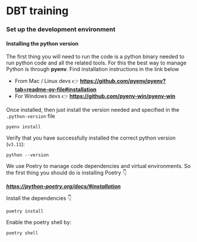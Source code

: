 # DBT training

### Set up the development environment

#### Installing the python version

The first thing you will need to run the code is a python binary needed to run python code and all the related tools. For this the best way to manage Python is through **pyenv**. Find installation instructions in the link below

* From Mac / Linux devs 👉 **https://github.com/pyenv/pyenv?tab=readme-ov-file#installation**
* For Windows devs 👉 **https://github.com/pyenv-win/pyenv-win**

Once installed, then just install the version needed and specified in the `.python-version` file

    pyenv install

Verify that you have successfully installed the correct python version (`v3.11`):

    python --version

We use Poetry to manage code dependencies and virtual environments. So the first thing you should do is installing Poetry 👇

**_https://python-poetry.org/docs/#installation_**

Install the dependencies 👇

    poetry install

Enable the poetry shell by:

    poetry shell



